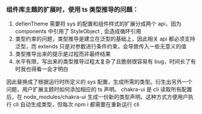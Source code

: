 ### 组件库主题的扩展时，使用 ts 类型推导的问题：

1. defienTheme 需要将 sys 的配置和组件样式的扩展分成两个 api，因为 components 中引用了 StyleObject , 会造成循环引用
2. 类型约束的问题，类型推导是建立在泛型的基础上，因此相关 api 都必须支持泛型，而 extends 只是对参数进行条件约束，会导致传入一些无意义的值
3. 类型推导出来的提示是过程而非最终结果
4. 水平有限，写出来的类型推导过程太复杂了且脆弱很容易有 bug，时间长了有时我也得看一会才明白

因此替换成了根据运行时所定义的 sys 配置，生成所需的类型。衍生出另外一个问题，用户扩展主题时如何添加相应的 ts 声明。 chakra-ui 是 cli 读取所有配置后，在 node_modules/chakra-ui 生成一份新的类型声明。这种方式方便用户执行 cli 自动生成类型，但每次 npm i 都需要在重新运行 cli
